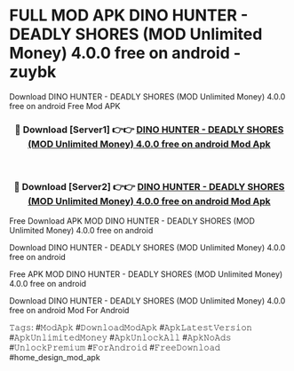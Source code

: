 # FULL MOD APK DINO HUNTER - DEADLY SHORES (MOD Unlimited Money) 4.0.0 free on android - zuybk
Download DINO HUNTER - DEADLY SHORES (MOD Unlimited Money) 4.0.0 free on android Free Mod APK

<div align="center">
<h3>🔴 Download [Server1] 👉👉 <a href="https://apk-comot.site?title=DINO_HUNTER_-_DEADLY_SHORES_(MOD_Unlimited_Money)_4.0.0_free_on_android">DINO HUNTER - DEADLY SHORES (MOD Unlimited Money) 4.0.0 free on android Mod Apk</a></h3><br>

<h3>🔴 Download [Server2] 👉👉 <a href="https://apk-comot.site?title=DINO_HUNTER_-_DEADLY_SHORES_(MOD_Unlimited_Money)_4.0.0_free_on_android">DINO HUNTER - DEADLY SHORES (MOD Unlimited Money) 4.0.0 free on android Mod Apk</a></h3>
</div>


Free Download APK MOD DINO HUNTER - DEADLY SHORES (MOD Unlimited Money) 4.0.0 free on android

Download DINO HUNTER - DEADLY SHORES (MOD Unlimited Money) 4.0.0 free on android 

Free APK MOD DINO HUNTER - DEADLY SHORES (MOD Unlimited Money) 4.0.0 free on android 

Download DINO HUNTER - DEADLY SHORES (MOD Unlimited Money) 4.0.0 free on android Mod For Android

𝚃𝚊𝚐𝚜: #𝙼𝚘𝚍𝙰𝚙𝚔 #𝙳𝚘𝚠𝚗𝚕𝚘𝚊𝚍𝙼𝚘𝚍𝙰𝚙𝚔 #𝙰𝚙𝚔𝙻𝚊𝚝𝚎𝚜𝚝𝚅𝚎𝚛𝚜𝚒𝚘𝚗 #𝙰𝚙𝚔𝚄𝚗𝚕𝚒𝚖𝚒𝚝𝚎𝚍𝙼𝚘𝚗𝚎𝚢 #𝙰𝚙𝚔𝚄𝚗𝚕𝚘𝚌𝚔𝙰𝚕𝚕 #𝙰𝚙𝚔𝙽𝚘𝙰𝚍𝚜 #𝚄𝚗𝚕𝚘𝚌𝚔𝙿𝚛𝚎𝚖𝚒𝚞𝚖 #𝙵𝚘𝚛𝙰𝚗𝚍𝚛𝚘𝚒𝚍 #𝙵𝚛𝚎𝚎𝙳𝚘𝚠𝚗𝚕𝚘𝚊𝚍 #home_design_mod_apk